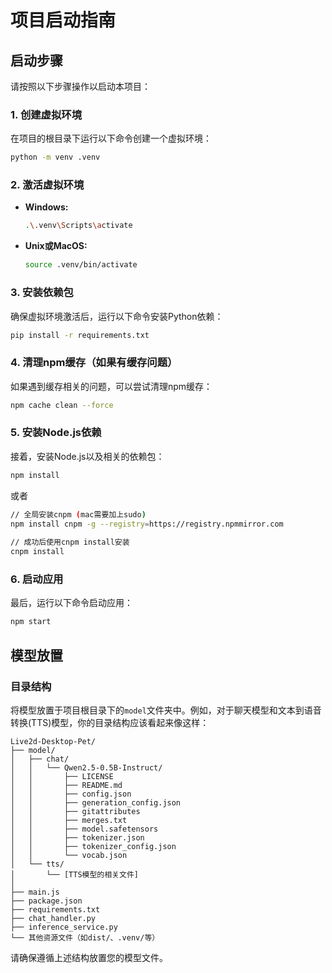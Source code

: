 # 项目启动指南

## 启动步骤

请按照以下步骤操作以启动本项目：

### 1. 创建虚拟环境

在项目的根目录下运行以下命令创建一个虚拟环境：

```bash
python -m venv .venv
```


### 2. 激活虚拟环境

- **Windows:**

  ```bash
  .\.venv\Scripts\activate
  ```

- **Unix或MacOS:**

  ```bash
  source .venv/bin/activate
  ```

### 3. 安装依赖包

确保虚拟环境激活后，运行以下命令安装Python依赖：

```bash
pip install -r requirements.txt
```

### 4. 清理npm缓存（如果有缓存问题）

如果遇到缓存相关的问题，可以尝试清理npm缓存：

```bash
npm cache clean --force
```

### 5. 安装Node.js依赖

接着，安装Node.js以及相关的依赖包：

```bash
npm install
```
或者
```bash
// 全局安装cnpm (mac需要加上sudo)
npm install cnpm -g --registry=https://registry.npmmirror.com
 
// 成功后使用cnpm install安装
cnpm install
```

### 6. 启动应用

最后，运行以下命令启动应用：

```bash
npm start
```

## 模型放置

### 目录结构

将模型放置于项目根目录下的`model`文件夹中。例如，对于聊天模型和文本到语音转换(TTS)模型，你的目录结构应该看起来像这样：

```plaintext
Live2d-Desktop-Pet/
├── model/
│   ├── chat/
│   │   └── Qwen2.5-0.5B-Instruct/
│   │       ├── LICENSE
│   │       ├── README.md
│   │       ├── config.json
│   │       ├── generation_config.json
│   │       ├── gitattributes
│   │       ├── merges.txt
│   │       ├── model.safetensors
│   │       ├── tokenizer.json
│   │       ├── tokenizer_config.json
│   │       └── vocab.json
│   └── tts/
│       └── [TTS模型的相关文件]
│
├── main.js
├── package.json
├── requirements.txt
├── chat_handler.py
├── inference_service.py
└── 其他资源文件（如dist/、.venv/等）
```

请确保遵循上述结构放置您的模型文件。